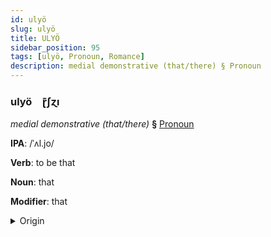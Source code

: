 ```yaml
---
id: ulyö
slug: ulyö
title: ULYÖ
sidebar_position: 95
tags: [ulyö, Pronoun, Romance]
description: medial demonstrative (that/there) § Pronoun
---
```


### ulyö&emsp;<span kind="abugida">ɽ͊ʃɀı</span>

*medial demonstrative (that/there)* **§** [Pronoun](../../tags/Pronoun)

**IPA**: /ˈʌl.jo/

**Verb**: to be that

**Noun**: that

**Modifier**: that

<details>
    <summary>Origin</summary>
    Catalan allò /əˈʎɔ/<br/>
    <em>Romance Language Family</em>
</details>